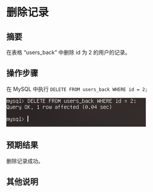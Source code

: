 # 删除记录

## 摘要

在表格 “users_back” 中删除 id 为 2 的用户的记录。

## 操作步骤

在 MySQL 中执行 `DELETE FROM users_back WHERE id = 2;`

![删除记录](./img/删除记录.png)

## 预期结果

删除记录成功。

## 其他说明
